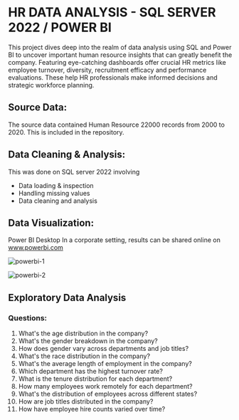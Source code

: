 # HR DATA ANALYSIS - SQL SERVER 2022 / POWER BI
This project dives deep into the realm of data analysis using SQL and Power BI to uncover important human resource insights that can greatly benefit the company.
Featuring eye-catching dashboards offer crucial HR metrics like employee turnover, diversity, recruitment efficacy and performance evaluations. These help HR professionals make informed decisions and strategic workforce planning.

## Source Data:
The source data contained Human Resource 22000 records from 2000 to 2020. This is included in the repository.

## Data Cleaning & Analysis:
This was done on SQL server 2022 involving
- Data loading & inspection
- Handling missing values
- Data cleaning and analysis

## Data Visualization:
Power BI Desktop
In a corporate setting, results can be shared online on www.powerbi.com 

![powerbi-1](https://github.com/kahethu/hr_data/assets/27964625/0d485a7e-3ddf-4a20-b158-b60fd8226f55)

![powerbi-2](https://github.com/kahethu/hr_data/assets/27964625/6fc20ddb-fb5e-4349-bee3-7fe714737d60)



## Exploratory Data Analysis
### Questions:
1)	What's the age distribution in the company?
2)	What's the gender breakdown in the company?
3)	How does gender vary across departments and job titles?
4)	What's the race distribution in the company?
5)	What's the average length of employment in the company?
6)	Which department has the highest turnover rate?
7)	What is the tenure distribution for each department?
8)	How many employees work remotely for each department?
9)	What's the distribution of employees across different states?
10)	How are job titles distributed in the company?
11)	How have employee hire counts varied over time?
